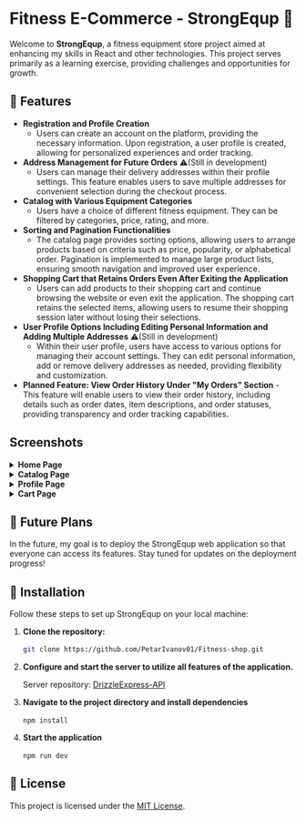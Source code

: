 # Fitness E-Commerce - StrongEqup 💪

Welcome to **StrongEqup**, a fitness equipment store project aimed at enhancing my skills in React and other technologies. This project serves primarily as a learning exercise, providing challenges and opportunities for growth.

## 🔑 Features

-   **Registration and Profile Creation**
    -   Users can create an account on the platform, providing the necessary information. Upon registration, a user profile is created, allowing for personalized experiences and order tracking.
-   **Address Management for Future Orders** ⚠️(Still in development)
    -   Users can manage their delivery addresses within their profile settings. This feature enables users to save multiple addresses for convenient selection during the checkout process.
-   **Catalog with Various Equipment Categories**
    -   Users have a choice of different fitness equipment. They can be filtered by categories, price, rating, and more.
-   **Sorting and Pagination Functionalities**
    -   The catalog page provides sorting options, allowing users to arrange products based on criteria such as price, popularity, or alphabetical order. Pagination is implemented to manage large product lists, ensuring smooth navigation and improved user experience.
-   **Shopping Cart that Retains Orders Even After Exiting the Application**
    -   Users can add products to their shopping cart and continue browsing the website or even exit the application. The shopping cart retains the selected items, allowing users to resume their shopping session later without losing their selections.
-   **User Profile Options Including Editing Personal Information and Adding Multiple Addresses** ⚠️(Still in development)
    -   Within their user profile, users have access to various options for managing their account settings. They can edit personal information, add or remove delivery addresses as needed, providing flexibility and customization.
-   **Planned Feature: View Order History Under "My Orders" Section** - This feature will enable users to view their order history, including details such as order dates, item descriptions, and order statuses, providing transparency and order tracking capabilities.

## Screenshots

<details>
        <summary><b>Home Page</b></summary>
        <p>The Home Page serves as the main entry point to the StrongEqup application. Here, users are greeted with an overview of featured products, promotional offers, and important announcements. The design aims to provide a visually appealing and engaging experience, encouraging users to explore the catalog and make purchases.</p>
        <div class="image-wrapper">
                <img src="screenshots/home-page.png" alt="Home Page Screenshot"> 
        </div>
</details>
<details>
        <summary><b>Catalog Page</b></summary>
        <p>The Catalog Page showcases the wide range of fitness equipment available on StrongEqup. Users can browse through various categories such as cardio machines, strength training equipment, accessories, and more. The page features intuitive navigation and filtering options, allowing users to easily find products that suit their fitness needs and preferences.</p>
            <div class="image-wrapper">
                <img src="screenshots/catalog-page.png"/> 
            </div>
</details>
<details>
        <summary><b>Profile Page</b></summary>
        <p>The Profile Page provides users with personalized account management features. Here, users can view and edit their personal information, manage delivery addresses, track order history, and update account settings. The page is designed to offer convenience and control, empowering users to tailor their StrongEqup experience to their individual preferences.</p>
        <div class="image-wrapper">
                <img src="screenshots/profile-page.png"/>
        </div>
    </details>
    <details>
    <summary><b>Cart Page</b></summary>
    <p>The Cart Page displays the items that users have added to their shopping cart while browsing the StrongEqup catalog. Users can review the selected products, adjust quantities, and proceed to checkout. The page is designed to be user-friendly and intuitive, providing a seamless shopping experience from product selection to purchase confirmation.</p>
    <div class="image-wrapper">
            <img src="screenshots/cart-page.png"/>
    </div>
</details>

## 📢 Future Plans

In the future, my goal is to deploy the StrongEqup web application so that everyone can access its features. Stay tuned for updates on the deployment progress!

## 🔧 Installation

Follow these steps to set up StrongEqup on your local machine:

1. **Clone the repository:**
    ```bash
    git clone https://github.com/PetarIvanov01/Fitness-shop.git
    ```
2. **Configure and start the server to utilize all features of the application.**

    Server repository: [DrizzleExpress-API](https://github.com/PetarIvanov01/DrizzleExpress-API)

3. **Navigate to the project directory and install dependencies**

    `npm install`

4. **Start the application**

    `npm run dev`

## 📃 License

This project is licensed under the [MIT License](LICENSE).
